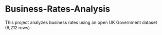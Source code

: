 # Business-Rates-Analysis
This project analyzes business rates using an open UK Government dataset (6,212 rows)
